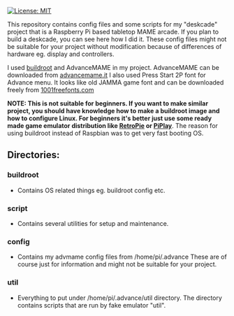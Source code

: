 [![License: MIT](https://img.shields.io/badge/License-MIT-yellow.svg)](https://opensource.org/licenses/MIT)

This repository contains config files and some scripts for my "deskcade" project that is a 
Raspberry Pi based tabletop MAME arcade. If you plan to build a deskcade, you can see here how I did it.
These config files might not be suitable for your project without modification because of differences 
of hardware eg. display and controllers.

I used [buildroot](https://buildroot.org/) and AdvanceMAME in my project. AdvanceMAME can be downloaded from [advancemame.it](http://www.advancemame.it/download)
I also used Press Start 2P font for Advance menu. It looks like old JAMMA game font and can be downloaded
freely from [1001freefonts.com](https://www.1001freefonts.com/press_start_2p.font)

**NOTE: This is not suitable for beginners. If you want to make similar project, you should have knowledge how to make a buildroot image and how to configure Linux. For beginners it's better just use some ready made game emulator distribution like [RetroPie](https://retropie.org.uk/) or [PiPlay](https://piplay.org/)**. The reason for using buildroot instead of Raspbian was to get very fast booting OS.

## Directories:

### buildroot
  - Contains OS related things eg. buildroot config etc.

### script
  - Contains several utilities for setup and maintenance.

### config 
  - Contains my advmame config files from /home/pi/.advance These are of course just for information and might not be suitable for your project.

### util
  - Everything to put under /home/pi/.advance/util directory. The directory contains scripts that are run by fake emulator "util".


